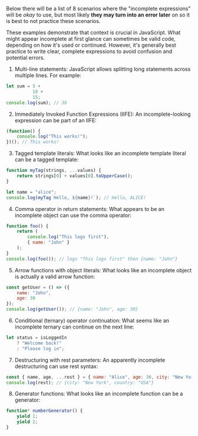 
Below there will be a list of 8 scenarios where the "incomplete expressions" will be *okay* to use, but most likely **they may turn into an error later** on so it is best to not practice these scenarios.

These examples demonstrate that context is crucial in JavaScript. What might appear incomplete at first glance can sometimes be valid code, depending on how it's used or continued. However, it's generally best practice to write clear, complete expressions to avoid confusion and potential errors.

1. Multi-line statements: JavaScript allows splitting long statements across multiple lines. For example:
```javascript
let sum = 5 +
          10 +
          15;
console.log(sum); // 30
```

2. Immediately Invoked Function Expressions (IIFE): An incomplete-looking expression can be part of an IIFE:
```javascript
(function() {
    console.log("This works!");
})(); // This works!
```

3. Tagged template literals: What looks like an incomplete template literal can be a tagged template:
```javascript
function myTag(strings, ...values) {
    return strings[0] + values[0].toUpperCase();
}

let name = "alice";
console.log(myTag`Hello, ${name}!`); // Hello, ALICE!
```

4. Comma operator in return statements: What appears to be an incomplete object can use the comma operator:
```javascript
function foo() {
    return (
        console.log("This logs first"),
        { name: "John" }
    );
}
console.log(foo()); // logs "This logs first" then {name: "John"}
```

5. Arrow functions with object literals: What looks like an incomplete object is actually a valid arrow function:
```javascript
const getUser = () => ({
    name: "John",
    age: 30
});
console.log(getUser()); // {name: "John", age: 30}
```

6. Conditional (ternary) operator continuation: What seems like an incomplete ternary can continue on the next line:
```javascript
let status = isLoggedIn
    ? "Welcome back!"
    : "Please log in";
```

7. Destructuring with rest parameters: An apparently incomplete destructuring can use rest syntax:
```javascript
const { name, age, ...rest } = { name: "Alice", age: 30, city: "New York", country: "USA" };
console.log(rest); // {city: "New York", country: "USA"}
```

8. Generator functions: What looks like an incomplete function can be a generator:
```javascript
function* numberGenerator() {
    yield 1;
    yield 2;
}
```

